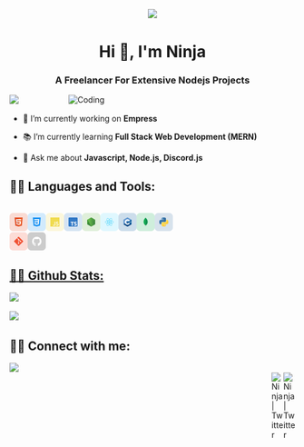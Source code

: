 <p align="center">
  <img src="https://github.com/SNKYNinja/SNKYNinja/blob/main/assets/HuTao.gif?raw=true"width: 80%;" />
</p>

<h1 align="center">Hi 👋, I'm Ninja</h1>
<h3 align="center">A Freelancer For Extensive Nodejs Projects</h3>
<img align = "right" alt="Coding" width="400" src="https://media.discordapp.net/attachments/1021392762379194429/1085873862052421682/devytbs-612dcd6e-3720-4ac2-a50a-23f4cdf20679.gif?width=462&height=375">

<a href="https://visitcount.itsvg.in">
  <img src="https://visitcount.itsvg.in/api?id=SNKYNinja&label=Profile%20Views&color=10&icon=6&pretty=true" />
</a>

- 🔭 I’m currently working on **Empress**

- 📚 I’m currently learning **Full Stack Web Development (MERN)**

- 💬 Ask me about **Javascript, Node.js, Discord.js** <br/>

## 🐱‍👤 Languages and Tools:
<br>
<div>
  <a href="https://developer.mozilla.org/en-US/docs/Web/HTML" target="_blank"><img class="icon" align="left" alt="HTML" width="32px" src="./src/icons/html.svg" />
  <a href="https://developer.mozilla.org/en-US/docs/Web/CSS" target="_blank"><img class="icon" align="left" alt="CSS" width="32px" src="./src/icons/css.svg" />
  <a href="https://developer.mozilla.org/en-US/docs/Web/JavaScript" target="_blank"><img class="icon" align="left" alt="Javascript" width="32px" src="./src/icons/javascript.svg" />
  <a href="https://www.typescriptlang.org/" target="_blank"><img class="icon" align="left" alt="Typescript" width="32px" src="./src/icons/typescript.svg" />
  <a href="https://nodejs.org/" target="_blank"><img class="icon" align="left" alt="Node.js" width="32px" src="./src/icons/nodejs.svg" />
  <a href="https://react.dev/" target="_blank"><img class="icon" align="left" alt="React.js" width="32px" src="./src/icons/react.svg" />
  <a href="https://isocpp.org/" target="_blank"><img class="icon" align="left" alt="C++" width="32px" src="./src/icons/C++.svg" />
  <a href="https://www.mongodb.com/" target="_blank"> <img class="icon" align="left" alt="MongoDB" width="32px" src="./src/icons/mongodb.svg" />
  <a href="https://www.python.org/" target="_blank"><img class="icon" align="left" alt="Python" width="32px" src="./src/icons/python.svg" />
  <br/><br/>
  <a href="https://git-scm.com/" target="_blank"> <img class="icon" align="left" alt="git" width="32px" src="./src/icons/git.svg"/>
  <a href="https://github.com/" target="_blank"> <img class="icon" align="left" alt="GitHub" width="32px" src="./src/icons/github.svg" />
</div>
<br>
<br>

## 🐱‍👓 Github Stats:

<p align="left" >
  <a href="https://github.com/SNKYNinja">
    <img src="https://github-readme-streak-stats.herokuapp.com?user=SNKYNinja&theme=radical&hide_border=false&date_format=M%20j%5B%2C%20Y%5D">
  </a>
 </p>

<p align="left" >  
  <a href="https://github.com/anuraghazra/github-readme-stats"> 
    <img  src="https://github-readme-stats.vercel.app/api?username=SNKYNinja&&show_icons=true&theme=radical"/>
  </a>
 </p>

## 🐱‍💻 Connect with me:

<img align="left" src="https://lanyard-profile-readme.vercel.app/api/662898453764112408?bg=00000000">

</br>
<a href="https://twitter.com/ninja_snky" target="_blank" rel="noopener noreferrer">
  <img align="right" alt="Ninja | Twitter" width="21px" src="https://raw.githubusercontent.com/anuraghazra/anuraghazra/master/assets/twitter.svg" />
</a>
<a href="https://www.youtube.com/watch?v=dQw4w9WgXcQ" target="_blank" rel="noopener noreferrer">
  <img align="right" alt="Ninja | Twitter" width="21px" src="https://pbs.twimg.com/media/FC3az-KaAAAIKBt.png" />
</a>
